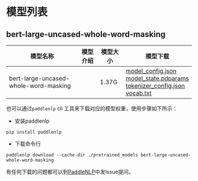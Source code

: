 #  模型列表

## bert-large-uncased-whole-word-masking

| 模型名称 | 模型介绍 | 模型大小  | 模型下载 |
| --- | --- | --- | --- |
|bert-large-uncased-whole-word-masking|  | 1.37G | [model_config.json](https://bj.bcebos.com/paddlenlp/models/community/bert-large-uncased-whole-word-masking/model_config.json)<br>[model_state.pdparams](https://bj.bcebos.com/paddlenlp/models/community/bert-large-uncased-whole-word-masking/model_state.pdparams)<br>[tokenizer_config.json](https://bj.bcebos.com/paddlenlp/models/community/bert-large-uncased-whole-word-masking/tokenizer_config.json)<br>[vocab.txt](https://bj.bcebos.com/paddlenlp/models/community/bert-large-uncased-whole-word-masking/vocab.txt) |

也可以通过`paddlenlp` cli 工具来下载对应的模型权重，使用步骤如下所示：

* 安装paddlenlp

```shell
pip install paddlenlp
```

* 下载命令行

```shell
paddlenlp download --cache-dir ./pretrained_models bert-large-uncased-whole-word-masking
```

有任何下载的问题都可以到[PaddleNLP](https://github.com/PaddlePaddle/PaddleNLP)中发Issue提问。